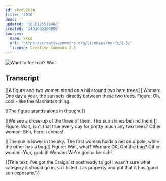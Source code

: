 ```yaml
---
id: xkcd.2016
title: '2016'
desc: ''
updated: '1616125521408'
created: '1451635200000'
sources:
  name: xkcd
  url: 'https://creativecommons.org/licenses/by-nc/2.5/'
  license: Creative Commons 2.5
---
```

![Want to feel old? Wait.](https://imgs.xkcd.com/comics/2016.png)

## Transcript
[[A figure and two women stand on a hill around two bare trees.]]
Woman: One day a year, the sun sets directly between these two trees.
Figure: Oh, cool - like the Manhattan thing. 

[[The figure stands alone in thought.]]

[[We see a close-up of the three of them. The sun shines behind them.]]
Figure: Wait, isn't that true every day for pretty much any two trees? 
Other woman: Shh, here it comes! 

[[The sun is lower in the sky. The first woman holds a net on a pole, while the other has a bag.]]
Figure: Wait, what? 
Woman: OK, Got the bag? 
Other woman: Yup, grab it! 
Woman: We're gonna be rich!

{{Title text: I've got the Craigslist post ready to go! I wasn't sure what category it should go in, so I listed it as property and put that it has 'good sun exposure.'}}
